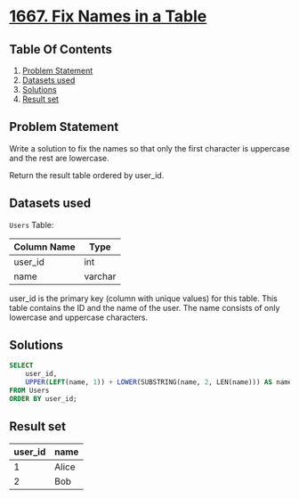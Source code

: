 # [1667. Fix Names in a Table](https://leetcode.com/problems/fix-names-in-a-table/description/)

## Table Of Contents
1. [Problem Statement](#problem-statement)
2. [Datasets used](#datasets-used)
3. [Solutions](#solutions)
4. [Result set](#result-set)

## Problem Statement

Write a solution to fix the names so that only the first character is uppercase and the rest are lowercase.

Return the result table ordered by user_id.

## Datasets used

```Users``` Table:

| Column Name    | Type    |
| -------------- | ------- |
| user_id        | int     |
| name           | varchar |

user_id is the primary key (column with unique values) for this table.
This table contains the ID and the name of the user. The name consists of only lowercase and uppercase characters.

## Solutions

```sql
SELECT
    user_id,
    UPPER(LEFT(name, 1)) + LOWER(SUBSTRING(name, 2, LEN(name))) AS name
FROM Users
ORDER BY user_id;
```

## Result set

| user_id | name  |
| ------- | ----- |
| 1       | Alice |
| 2       | Bob   |
